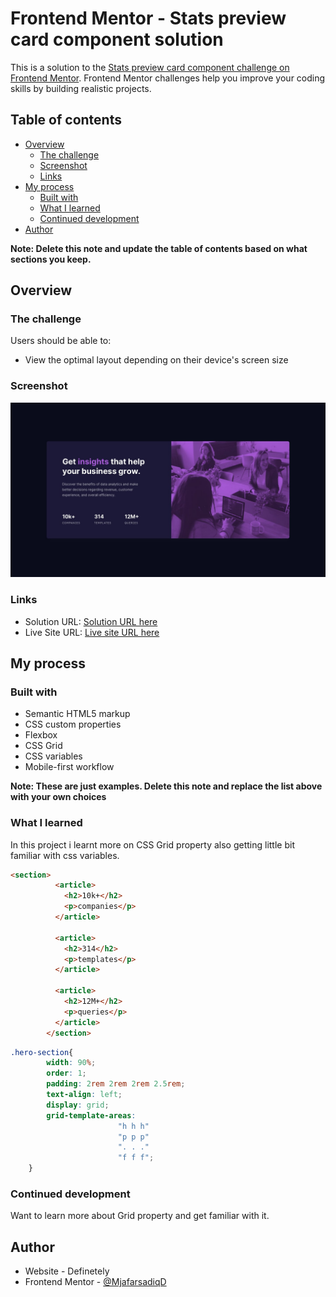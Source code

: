 # Frontend Mentor - Stats preview card component solution

This is a solution to the [Stats preview card component challenge on Frontend Mentor](https://www.frontendmentor.io/challenges/stats-preview-card-component-8JqbgoU62). Frontend Mentor challenges help you improve your coding skills by building realistic projects. 

## Table of contents

- [Overview](#overview)
  - [The challenge](#the-challenge)
  - [Screenshot](#screenshot)
  - [Links](#links)
- [My process](#my-process)
  - [Built with](#built-with)
  - [What I learned](#what-i-learned)
  - [Continued development](#continued-development)
- [Author](#author)

**Note: Delete this note and update the table of contents based on what sections you keep.**

## Overview

### The challenge

Users should be able to:

- View the optimal layout depending on their device's screen size

### Screenshot

![](./design/desktop-design.jpg)


### Links

- Solution URL: [Solution URL here](https://your-solution-url.com)
- Live Site URL: [Live site URL here](https://your-live-site-url.com)

## My process

### Built with

- Semantic HTML5 markup
- CSS custom properties
- Flexbox
- CSS Grid
- CSS variables
- Mobile-first workflow


**Note: These are just examples. Delete this note and replace the list above with your own choices**

### What I learned

In this project i learnt more on CSS Grid property also getting little bit familiar with css variables. 

```html
<section>
          <article>
            <h2>10k+</h2>
            <p>companies</p>
          </article>

          <article>
            <h2>314</h2>
            <p>templates</p> 
          </article>

          <article>
            <h2>12M+</h2> 
            <p>queries</p>
          </article>
        </section>
```
```css
.hero-section{
        width: 90%;
        order: 1;
        padding: 2rem 2rem 2rem 2.5rem;
        text-align: left;
        display: grid;
        grid-template-areas: 
                        "h h h"
                        "p p p"
                        ". . ."
                        "f f f";
    }
```

### Continued development
Want to learn more about Grid property and get familiar with it.
## Author

- Website - Definetely
- Frontend Mentor - [@MjafarsadiqD](https://www.frontendmentor.io/profile/Ashraful-Fuqha)